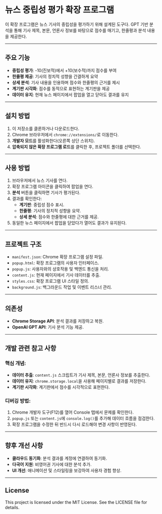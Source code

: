 # 뉴스 중립성 평가 확장 프로그램

이 확장 프로그램은 뉴스 기사의 중립성을 평가하기 위해 설계된 도구다. GPT 기반 분석을 통해 기사 제목, 본문, 언론사 정보를 바탕으로 점수를 매기고, 한줄평과 분석 내용을 제공한다.

---

## 주요 기능

- **중립성 평가**: -10(진보적)에서 +10(보수적)까지 점수를 부여
- **한줄평 제공**: 기사의 정치적 성향을 간결하게 요약
- **상세 분석**: 기사 내용을 인용하며 점수와 한줄평의 근거를 제시
- **계기판 시각화**: 점수를 동적으로 표현하는 계기판을 제공
- **데이터 유지**: 현재 뉴스 페이지에서 팝업을 열고 닫아도 결과를 유지

---

## 설치 방법

1. 이 저장소를 클론하거나 다운로드한다.
2. Chrome 브라우저에서 `chrome://extensions/`로 이동한다.
3. **개발자 모드**를 활성화한다(오른쪽 상단 스위치).
4. **압축되지 않은 확장 프로그램 로드**를 클릭한 후, 프로젝트 폴더를 선택한다.

---

## 사용 방법

1. 브라우저에서 뉴스 기사를 연다.
2. 확장 프로그램 아이콘을 클릭하여 팝업을 연다.
3. **분석** 버튼을 클릭하면 기사가 평가된다.
4. 결과를 확인한다:
   - **계기판**: 중립성 점수 표시.
   - **한줄평**: 기사의 정치적 성향을 요약.
   - **상세 분석**: 점수와 한줄평에 대한 근거를 제공.
5. 동일한 뉴스 페이지에서 팝업을 닫았다가 열어도 결과가 유지된다.

---

## 프로젝트 구조

- `manifest.json`: Chrome 확장 프로그램 설정 파일.
- `popup.html`: 확장 프로그램의 사용자 인터페이스.
- `popup.js`: 사용자와의 상호작용 및 백엔드 통신을 처리.
- `content.js`: 현재 페이지에서 기사 데이터를 추출.
- `styles.css`: 확장 프로그램 UI 스타일 정의.
- `background.js`: 백그라운드 작업 및 이벤트 리스너 관리.

---

## 의존성

- **Chrome Storage API**: 분석 결과를 저장하고 복원.
- **OpenAI GPT API**: 기사 분석 기능 제공.

---

## 개발 관련 참고 사항

### 핵심 개념:

- **데이터 추출**: `content.js` 스크립트가 기사 제목, 본문, 언론사 정보를 추출한다.
- **데이터 유지**: `chrome.storage.local`을 사용해 페이지별로 결과를 저장한다.
- **계기판 시각화**: 계기판에서 점수를 시각적으로 표현한다.

### 디버깅 방법:

1. Chrome 개발자 도구(F12)를 열어 Console 탭에서 문제를 확인한다.
2. `popup.js` 또는 `content.js`에 `console.log()`를 추가해 데이터 흐름을 점검한다.
3. 확장 프로그램을 수정한 뒤 반드시 다시 로드해야 변경 사항이 반영된다.

---

## 향후 개선 사항

- **클라우드 동기화**: 분석 결과를 계정에 연결하여 동기화.
- **다국어 지원**: 비영어권 기사에 대한 분석 추가.
- **UI 개선**: 애니메이션 및 스타일링을 보강하여 사용자 경험 향상.

---

## License

This project is licensed under the MIT License. See the LICENSE file for details.
